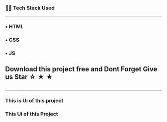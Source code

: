 <h3>👨‍💻 Tech Stack Used</h3>
<hr>
<h3>&#x2022; HTML</h3>
<h3>&#x2022; CSS</h3>
<h3>&#x2022; JS</h3>
<h2> Download this project free and Dont Forget Give us Star &star; &starf; &bigstar;  <h2/>
<hr>
<h3> This is Ui of this project<h3/>
<p target="_blank"><p/>

<h3> This Ui of this Project<h3/>
  
  
